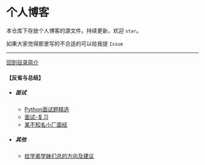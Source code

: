 # 个人博客

本仓库下存放个人博客的源文件。持续更新，欢迎 `star`。

如果大家觉得那里写的不合适的可以给我提 `Issue`

---
    
[回到目录简介](../README.md#目录简介)


#### 【反省与总结】

- ##### 面试
    - [Python面试题精选](../reflection_and_summary/interview/Python面试题精选.md)  
    - [面试-复习](../reflection_and_summary/interview/面试-复习.md)  
    - [某不知名小厂面经](../reflection_and_summary/interview/某不知名小厂面经.md)  
- ##### 其他    
    - [给学弟学妹们总的方向及建议](../reflection_and_summary/misc/给学弟学妹们总的方向及建议.md)

